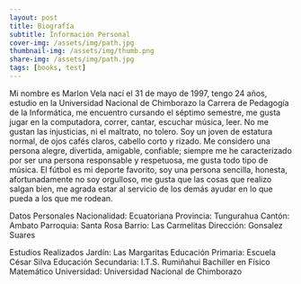 ```yaml
---
layout: post
title: Biografía
subtitle: Información Personal
cover-img: /assets/img/path.jpg
thumbnail-img: /assets/img/thumb.png
share-img: /assets/img/path.jpg
tags: [books, test]
---
```


Mi nombre es Marlon Vela nací el 31 de mayo de 1997, tengo 24 años, estudio en la Universidad Nacional de Chimborazo la Carrera de Pedagogía de la Informática, me encuentro cursando el séptimo semestre, me gusta jugar en la computadora, correr, cantar, escuchar música,  leer. No me gustan las injusticias, ni el maltrato, no tolero. Soy un joven de estatura normal, de ojos cafés claros, cabello corto y rizado. Me considero una persona alegre, divertida, amigable, confiable; siempre me he caracterizado por ser una persona responsable y respetuosa, me gusta todo tipo de música. El fútbol es mi deporte favorito, soy una persona sencilla, honesta, afortunadamente no soy orgulloso, me gusta que las cosas que realizo salgan bien, me agrada estar al servicio de los demás ayudar en lo que pueda a los que me rodean. 

Datos Personales
Nacionalidad: Ecuatoriana
Provincia: Tungurahua
Cantón: Ambato
Parroquia: Santa Rosa
Barrio: Las Carmelitas
Dirección: Gonsalez Suares

Estudios Realizados
Jardín: Las Margaritas
Educación Primaria: Escuela César Silva
Educación Secundaria: I.T.S. Rumiñahui
Bachiller en Físico Matemático
Universidad: Universidad Nacional de Chimborazo
